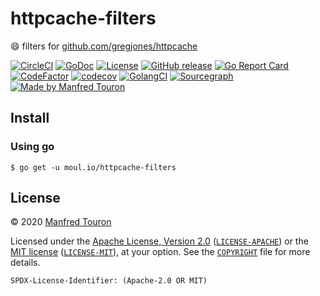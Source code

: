 # httpcache-filters

:smile: filters for [github.com/gregjones/httpcache](https://github.com/gregjones/httpcache)

[![CircleCI](https://circleci.com/gh/moul/httpcache-filters.svg?style=shield)](https://circleci.com/gh/moul/httpcache-filters)
[![GoDoc](https://img.shields.io/static/v1?label=godoc&message=reference&color=blue)](https://pkg.go.dev/moul.io/httpcache-filters)
[![License](https://img.shields.io/badge/license-Apache--2.0%20%2F%20MIT-%2397ca00.svg)](https://github.com/moul/httpcache-filters/blob/master/COPYRIGHT)
[![GitHub release](https://img.shields.io/github/release/moul/httpcache-filters.svg)](https://github.com/moul/httpcache-filters/releases)
[![Go Report Card](https://goreportcard.com/badge/moul.io/httpcache-filters)](https://goreportcard.com/report/moul.io/httpcache-filters)
[![CodeFactor](https://www.codefactor.io/repository/github/moul/httpcache-filters/badge)](https://www.codefactor.io/repository/github/moul/httpcache-filters)
[![codecov](https://codecov.io/gh/moul/httpcache-filters/branch/master/graph/badge.svg)](https://codecov.io/gh/moul/httpcache-filters)
[![GolangCI](https://golangci.com/badges/github.com/moul/httpcache-filters.svg)](https://golangci.com/r/github.com/moul/httpcache-filters)
[![Sourcegraph](https://sourcegraph.com/github.com/moul/httpcache-filters/-/badge.svg)](https://sourcegraph.com/github.com/moul/httpcache-filters?badge)
[![Made by Manfred Touron](https://img.shields.io/badge/made%20by-Manfred%20Touron-blue.svg?style=flat)](https://manfred.life/)


## Install

### Using go

```console
$ go get -u moul.io/httpcache-filters
```

## License

© 2020 [Manfred Touron](https://manfred.life)

Licensed under the [Apache License, Version 2.0](https://www.apache.org/licenses/LICENSE-2.0) ([`LICENSE-APACHE`](LICENSE-APACHE)) or the [MIT license](https://opensource.org/licenses/MIT) ([`LICENSE-MIT`](LICENSE-MIT)), at your option. See the [`COPYRIGHT`](COPYRIGHT) file for more details.

`SPDX-License-Identifier: (Apache-2.0 OR MIT)`
